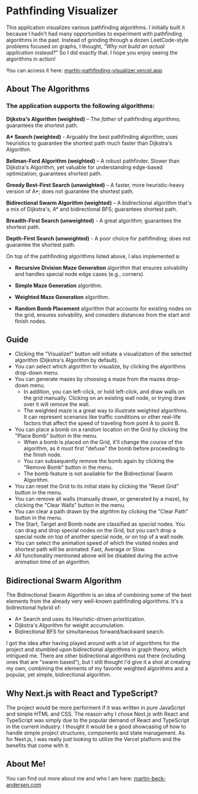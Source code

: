 # Pathfinding Visualizer

This application visualizes various pathfinding algorithms. I initially built it because I hadn't had many opportunities to experiment with pathfinding algorithms in the past. Instead of grinding through a dozen LeetCode-style problems focused on graphs, I thought, _"Why not build an actual application instead?"_ So I did exactly that. I hope you enjoy seeing the algorithms in action!

You can access it here: [martin-pathfinding-visualizer.vercel.app](https://martin-pathfinding-visualizer.vercel.app/)

## About The Algorithms

### The application supports the following algorithms:

**Dijkstra's Algorithm (weighted)** – The _father_ of pathfinding algorithms; guarantees the shortest path.

**A\* Search (weighted)** - Arguably the best pathfinding algorithm; uses heuristics to guarantee the shortest path much faster than Dijkstra's Algorithm.

**Bellman-Ford Algorithm (weighted)** – A robust pathfinder. Slower than Dijkstra's Algorithm, yet valuable for understanding edge-based optimization; guarantees shortest path.

**Greedy Best-First Search (unweighted)** – A faster, more heuristic-heavy version of A\*; does not guarantee the shortest path.

**Bidirectional Swarm Algorithm (weighted)** – A bidirectional algorithm that's a mix of Dijkstra's, A\* and bidirectional BFS; guarantees shortest path.

**Breadth-First Search (unweighted)** - A great algorithm; guarantees the shortest path.

**Depth-First Search (unweighted)** - A poor choice for pathfinding; does not guarantee the shortest path.

On top of the pathfinding algorithms listed above, I also implemented a:

- **Recursive Division Maze Generation** algorithm that ensures solvability and handles special node edge cases (e.g., corners).

- **Simple Maze Generation** algorithm.

- **Weighted Maze Generation** algorithm.

- **Random Bomb Placement** algorithm that accounts for existing nodes on the grid, ensures solvability, and considers distances from the start and finish nodes.

## Guide

- Clicking the "Visualize!" button will initiate a visualization of the selected algorithm (Dijkstra's Algorithm by default).
- You can select which algorithm to visualize, by clicking the algorithms drop-down menu.
- You can generate mazes by choosing a maze from the mazes drop-down menu.
  - In addition, you can left-click, or hold left-click, and draw walls on the grid manually. Clicking on an existing wall node, or trying draw over it will remove the wall.
  - The weighted maze is a great way to illustrate weighted algorithms. It can represent scenarios like traffic conditions or other real-life factors that affect the speed of traveling from point A to point B.
- You can place a bomb on a random location on the Grid by clicking the "Place Bomb" button in the menu.
  - When a bomb is placed on the Grid, it'll change the course of the algorithm, as it must first "defuse" the bomb before proceeding to the finish node.
  - You can subsequently remove the bomb again by clicking the "Remove Bomb" button in the menu.
  - The bomb feature is not available for the Bidirectional Swarm Algorithm.
- You can reset the Grid to its initial state by clicking the "Reset Grid" button in the menu.
- You can remove all walls (manually drawn, or generated by a maze), by clicking the "Clear Walls" button in the menu.
- You can clear a path drawn by the algrithm by clicking the "Clear Path" button in the menu.
- The Start, Target and Bomb node are classified as _special_ nodes.
  You can drag and drop special nodes on the Grid, but you can't drop a special node on top of another special node, or on top of a wall node.
- You can select the animation speed of which the visited nodes and shortest path will be animated: Fast, Average or Slow.
- All functionality mentioned above will be disabled during the active animation time of an algorithm.

## Bidirectional Swarm Algorithm

The Bidirectional Swarm Algorithm is an idea of combining some of the best elements from the already very well-known pathfinding algorithms. It's a bidirectional hybrid of:

- A\* Search and uses its Heuristic-driven prioritization.
- Dijkstra's Algorithm for weight accumulation.
- Bidirectional BFS for simultaneous forward/backward search.

I got the idea after having played around with a lot of algorithms for the project and stumbled upon bidirectional algorithms in graph theory, which intrigued me. There are other bidirectional algorithms out there (including ones that are "swarm based"), but I still thought I'd give it a shot at creating my own, combining the elements of my favorite weighted algorithms and a popular, yet simple, bidirectional algorithm.

## Why Next.js with React and TypeScript?

The project would be more performent if it was written in pure JavaScript and simple HTML and CSS. The reason why I chose Next.js with React and TypeScript was simply due to the popular demand of React and TypeScript in the current industry. I thought it would be a good showcasing of how to handle simple project structures, components and state management. As for Next.js, I was really just looking to utilize the Vercel platform and the benefits that come with it.

## About Me!

You can find out more about me and who I am here: [martin-beck-andersen.com](https://www.martin-beck-andersen.com/)
